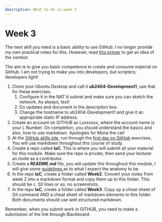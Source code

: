 ```yaml
---
description: What to do in week 3
---
```


# Week 3

The next skill you need is a basic ability to use GitHub. I no longer provide my own practical notes for this. However, read [this primer](https://johnoraw-education.gitbook.io/iac/version-control) to get an idea of the context.

The aim is to give you basic competence to create and consume material on GitHub. I am not trying to make you into developers, but scripters; developers light!

1. Clone your Ubuntu Desktop and call it **ub2404-Development1**, use that for these exercises.
   1. Configure it in the NAT'd subnet and make sure you can sketch the network. As always, test!
   2. Do updates and document in the description box.&#x20;
   3. Change the hostname to ub2404-Development1 and give it an appropriate static IP address.
2. Create an account on GITHUB as Lxxxxxxx, where the account name is your L Number. On completion, you should understand the basics and also, how to use markdown. Apologies for Mona the cat!
3. At the [GitHub skills site](https://skills.github.com/), run through the [first day on GitHub](https://skills.github.com/#first-day-on-github) exercises. You will use markdown throughout this course of study.
4. Create a repo called **IaC**. This is where you will submit all your material for this module. Make sure the repo is private, then send your lecturer an invite as a contributor.
5. Create a **README.md** file, you will update this throughout this module, I will give some [guidelines ](https://johnoraw-education.gitbook.io/iac/python-for-cloud-scripters/12.-projects/markdown)as to what I expect the anatomy to be.
6. In the repo **IaC**, create a folder called **Week2**. Convert your notes from week 2 into a markdown format and copy them up to this folder. This should be c. 50 lines or so, no screenshots.&#x20;
7. In the repo **IaC**, create a folder called **Week3**. Copy up a cheat-sheet of Git command AND a cheat sheet of markdown elements to this folder.  Both documents should use well structured markdown.

Remember, when you submit work in GITHUB, you need to make a submission of the link through Blackboard.
